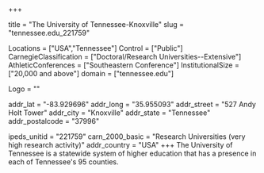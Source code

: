 
+++

title = "The University of Tennessee-Knoxville"
slug = "tennessee.edu_221759"

Locations = ["USA","Tennessee"]
Control = ["Public"]
CarnegieClassification = ["Doctoral/Research Universities--Extensive"]
AthleticConferences = ["Southeastern Conference"]
InstitutionalSize = ["20,000 and above"]
domain = ["tennessee.edu"]

Logo = ""

addr_lat = "-83.929696"
addr_long = "35.955093"
addr_street = "527 Andy Holt Tower"
addr_city = "Knoxville"
addr_state = "Tennessee"
addr_postalcode = "37996"

ipeds_unitid = "221759"
carn_2000_basic = "Research Universities (very high research activity)"
addr_country = "USA"
+++
    The University of Tennessee is a statewide system of higher education that has a presence in each of Tennessee's 95 counties.
